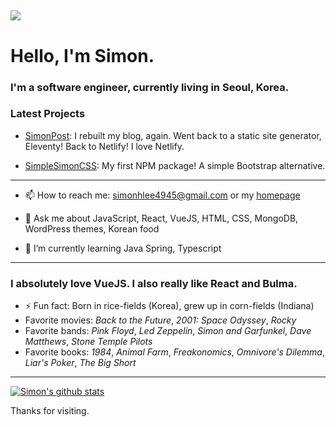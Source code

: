 <a href="https://www.linkedin.com/in/simon-h-lee/" target="_blank"><img src="https://img.shields.io/badge/LinkedIn-0077B5?style=for-the-badge&logo=linkedin&logoColor=white" /></a>
---
# Hello, I'm Simon.
### I'm a software engineer, currently living in Seoul, Korea.

### Latest Projects
+ [SimonPost](https://simonpost.com): I rebuilt my blog, again. Went back to a static site generator, Eleventy! Back to Netlify! I love Netlify.

+ [SimpleSimonCSS](https://www.npmjs.com/package/simplesimoncss): My first NPM package! A simple Bootstrap alternative.

---

- 📫 How to reach me: simonhlee4945@gmail.com or my [homepage](https://simonhlee97.github.io)

- 💬 Ask me about JavaScript, React, VueJS, HTML, CSS, MongoDB, WordPress themes, Korean food

- 🌱 I’m currently learning Java Spring, Typescript

---

### I absolutely love VueJS. I also really like React and Bulma.

- ⚡ Fun fact: Born in rice-fields (Korea), grew up in corn-fields (Indiana)
- Favorite movies: *Back to the Future*, *2001: Space Odyssey*, *Rocky*
- Favorite bands: *Pink Floyd*, *Led Zeppelin*, *Simon and Garfunkel*, *Dave Matthews*, *Stone Temple Pilots*
- Favorite books: *1984*, *Animal Farm*, *Freakonomics*, *Omnivore's Dilemma*, *Liar's Poker*, *The Big Short*

---

[![Simon's github stats](https://github-readme-stats.vercel.app/api?username=simonhlee97&theme=nightowl)](https://github.com/simonhlee97)


Thanks for visiting.
                                       



